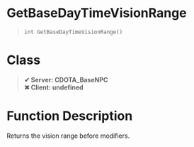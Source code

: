 # GetBaseDayTimeVisionRange
> `int GetBaseDayTimeVisionRange()`
# Class
> __✔ Server: CDOTA_BaseNPC__  
> __✖ Client: undefined__  
# Function Description
Returns the vision range before modifiers.
